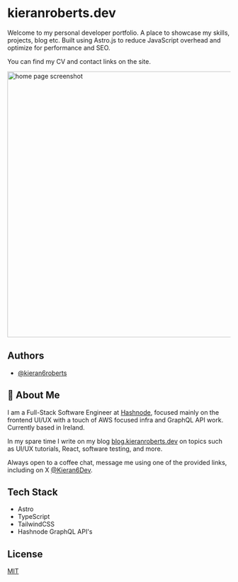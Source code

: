 # kieranroberts.dev

Welcome to my personal developer portfolio. A place to showcase my skills, projects, blog etc. Built using Astro.js to reduce JavaScript overhead and optimize for performance and SEO. 

You can find my CV and contact links on the site.

<img width="600" alt="home page screenshot" src="https://github.com/user-attachments/assets/7fd91c54-3e18-4ee4-8094-604595995bef" />

## Authors

- [@kieran6roberts](https://www.github.com/kieran6roberts)

## 🚀 About Me

I am a Full-Stack Software Engineer at [Hashnode](https://hashnode.com/), focused mainly on the frontend UI/UX with a touch of AWS focused infra and GraphQL API work. Currently based in Ireland.

In my spare time I write on my blog [blog.kieranroberts.dev](https://blog.kieranroberts.dev/) on topics such as UI/UX tutorials, React, software testing, and more.

Always open to a coffee chat, message me using one of the provided links, including on X [@Kieran6Dev](https://x.com/Kieran6dev).

## Tech Stack

- Astro
- TypeScript
- TailwindCSS
- Hashnode GraphQL API's

## License

[MIT](https://choosealicense.com/licenses/mit/)
